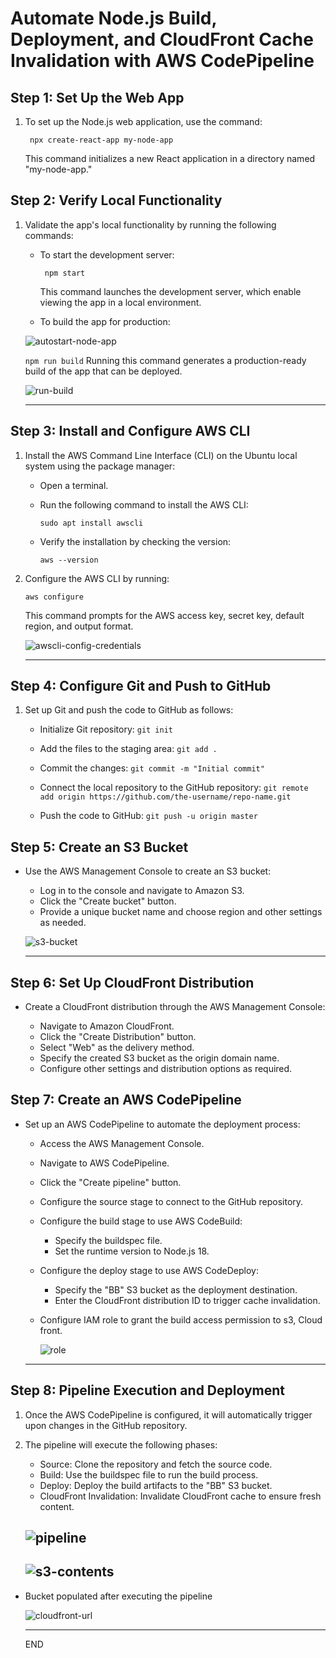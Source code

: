 # Automate Node.js Build, Deployment, and CloudFront Cache Invalidation with AWS CodePipeline


 ## Step 1: Set Up the Web App ## 
1. To set up the Node.js web application, use the command:
   
   ` npx create-react-app my-node-app`

   This command initializes a new React application in a directory named "my-node-app."

## Step 2: Verify Local Functionality ##
1. Validate the app's local functionality by running the following commands:
   - To start the development server:
     
     ` npm start`

     This command launches the development server, which enable viewing the app in a local environment.
   - To build the app for production:

   ![autostart-node-app](https://github.com/Y2O-Dev/ReactAppDeployment-S3-CDN/assets/114786664/ed987185-9b3f-4827-9f3e-acc2cf2b3565)
     
     ` npm run build `
     Running this command generates a production-ready build of the app that can be deployed.

    ![run-build](https://github.com/Y2O-Dev/ReactAppDeployment-S3-CDN/assets/114786664/146c4041-ffe0-46ba-ae95-32886916b4c5)

    ---
 ## Step 3: Install and Configure AWS CLI ## 

1. Install the AWS Command Line Interface (CLI) on the Ubuntu local system using the package manager:
   - Open a terminal.
   - Run the following command to install the AWS CLI:

     ` sudo apt install awscli `
   - Verify the installation by checking the version:
    
     ` aws --version `

2. Configure the AWS CLI by running:
   
   ` aws configure `
   
   This command prompts for the AWS access key, secret key, default region, and output format.

   ![awscli-config-credentials](https://github.com/Y2O-Dev/ReactAppDeployment-S3-CDN/assets/114786664/1baedf32-7eb5-4284-8d61-46be6023f6bb)

   ---

 ## Step 4: Configure Git and Push to GitHub ## 
1. Set up Git and push the code to GitHub as follows:
   - Initialize Git repository:
     `git init `

   - Add the files to the staging area:
     `git add . `

   - Commit the changes:
     ` git commit -m "Initial commit" `

   - Connect the local repository to the GitHub repository:
     ` git remote add origin https://github.com/the-username/repo-name.git `

   - Push the code to GitHub:
     ` git push -u origin master `

 ## Step 5: Create an S3 Bucket ## 
- Use the AWS Management Console to create an S3 bucket:
   - Log in to the console and navigate to Amazon S3.
   - Click the "Create bucket" button.
   - Provide a unique bucket name and choose region and other settings as needed.

   ![s3-bucket](https://github.com/Y2O-Dev/ReactAppDeployment-S3-CDN/assets/114786664/15909d80-62ad-46c9-a932-074dbdc2050c)

   ---

 ## Step 6: Set Up CloudFront Distribution ## 
- Create a CloudFront distribution through the AWS Management Console:

   - Navigate to Amazon CloudFront.
   - Click the "Create Distribution" button.
   - Select "Web" as the delivery method.
   - Specify the created S3 bucket as the origin domain name.
   - Configure other settings and distribution options as required.

 ## Step 7: Create an AWS CodePipeline ## 
- Set up an AWS CodePipeline to automate the deployment process:

   - Access the AWS Management Console.

   - Navigate to AWS CodePipeline.
   
   - Click the "Create pipeline" button.
   
   - Configure the source stage to connect to the GitHub repository.
   
   - Configure the build stage to use AWS CodeBuild:
     - Specify the buildspec file.
     - Set the runtime version to Node.js 18.

   - Configure the deploy stage to use AWS CodeDeploy:
     - Specify the "BB" S3 bucket as the deployment destination.
     - Enter the CloudFront distribution ID to trigger cache invalidation.
     
   - Configure IAM role to grant the build access permission to s3, Cloud front.
      
      ![role](https://github.com/Y2O-Dev/ReactAppDeployment-S3-CDN/assets/114786664/1ad3d52a-5c26-425e-bfa3-34275a66cf80)

    ---

 ## Step 8: Pipeline Execution and Deployment ## 
1. Once the AWS CodePipeline is configured, it will automatically trigger upon changes in the GitHub repository.

2. The pipeline will execute the following phases:
   - Source: Clone the repository and fetch the source code.
   - Build: Use the buildspec file to run the build process.
   - Deploy: Deploy the build artifacts to the "BB" S3 bucket.
   - CloudFront Invalidation: Invalidate CloudFront cache to ensure fresh content.

   ![pipeline](https://github.com/Y2O-Dev/ReactAppDeployment-S3-CDN/assets/114786664/9f871a4e-cb1a-4090-aea3-835a03d50aa0)
    ---
   ![s3-contents](https://github.com/Y2O-Dev/ReactAppDeployment-S3-CDN/assets/114786664/6c21260b-96b1-40a2-b3f7-c6a8e5004a10)
    ---

- Bucket populated after executing the pipeline

   ![cloudfront-url](https://github.com/Y2O-Dev/ReactAppDeployment-S3-CDN/assets/114786664/d7ae2763-9862-4df1-97da-16088f934cff)

   ---
   END
